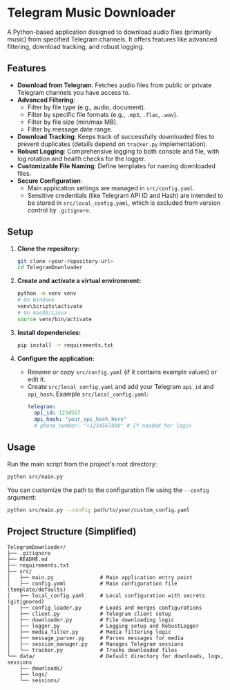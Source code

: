 # Telegram Music Downloader

A Python-based application designed to download audio files (primarily music) from specified Telegram channels. It offers features like advanced filtering, download tracking, and robust logging.

## Features

*   **Download from Telegram**: Fetches audio files from public or private Telegram channels you have access to.
*   **Advanced Filtering**:
    *   Filter by file type (e.g., audio, document).
    *   Filter by specific file formats (e.g., `.mp3`, `.flac`, `.wav`).
    *   Filter by file size (min/max MB).
    *   Filter by message date range.
*   **Download Tracking**: Keeps track of successfully downloaded files to prevent duplicates (details depend on `tracker.py` implementation).
*   **Robust Logging**: Comprehensive logging to both console and file, with log rotation and health checks for the logger.
*   **Customizable File Naming**: Define templates for naming downloaded files.
*   **Secure Configuration**:
    *   Main application settings are managed in `src/config.yaml`.
    *   Sensitive credentials (like Telegram API ID and Hash) are intended to be stored in `src/local_config.yaml`, which is excluded from version control by `.gitignore`.

## Setup

1.  **Clone the repository:**
    ```bash
    git clone <your-repository-url>
    cd TelegramDownloader
    ```

2.  **Create and activate a virtual environment:**
    ```bash
    python -m venv venv
    # On Windows
    venv\Scripts\activate
    # On macOS/Linux
    source venv/bin/activate
    ```

3.  **Install dependencies:**
    ```bash
    pip install -r requirements.txt
    ```

4.  **Configure the application:**
    *   Rename or copy `src/config.yaml` (if it contains example values) or edit it.
    *   Create `src/local_config.yaml` and add your Telegram `api_id` and `api_hash`.
        Example `src/local_config.yaml`:
        ```yaml
        telegram:
          api_id: 1234567
          api_hash: "your_api_hash_here"
          # phone_number: "+1234567890" # If needed for login
        ```

## Usage

Run the main script from the project's root directory:

```bash
python src/main.py
```

You can customize the path to the configuration file using the `--config` argument:

```bash
python src/main.py --config path/to/your/custom_config.yaml
```

## Project Structure (Simplified)

```
TelegramDownloader/
├── .gitignore
├── README.md
├── requirements.txt
├── src/
│   ├── main.py               # Main application entry point
│   ├── config.yaml           # Main configuration file (template/defaults)
│   ├── local_config.yaml     # Local configuration with secrets (gitignored)
│   ├── config_loader.py      # Loads and merges configurations
│   ├── client.py             # Telegram client setup
│   ├── downloader.py         # File downloading logic
│   ├── logger.py             # Logging setup and RobustLogger
│   ├── media_filter.py       # Media filtering logic
│   ├── message_parser.py     # Parses messages for media
│   ├── session_manager.py    # Manages Telegram sessions
│   └── tracker.py            # Tracks downloaded files
└── data/                     # Default directory for downloads, logs, sessions
    ├── downloads/
    ├── logs/
    └── sessions/
```
